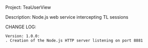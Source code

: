 Project:
    TeaUserView

Description:
    Node.js web service intercepting TL sessions


CHANGE LOG:

    Version: 1.0.0:
    . Creation of the Node.js HTTP server listening on port 8881
